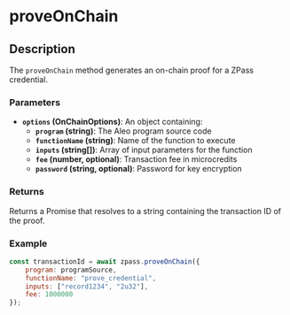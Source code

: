 # proveOnChain

## Description

The `proveOnChain` method generates an on-chain proof for a ZPass credential.

### Parameters

* **`options` (OnChainOptions)**: An object containing:
  * **`program` (string)**: The Aleo program source code
  * **`functionName` (string)**: Name of the function to execute
  * **`inputs` (string\[])**: Array of input parameters for the function
  * **`fee` (number, optional)**: Transaction fee in microcredits
  * **`password` (string, optional)**: Password for key encryption

### Returns

Returns a Promise that resolves to a string containing the transaction ID of the proof.

### Example

```javascript
const transactionId = await zpass.proveOnChain({
    program: programSource,
    functionName: "prove_credential",
    inputs: ["record1234", "2u32"],
    fee: 1000000
});
```
